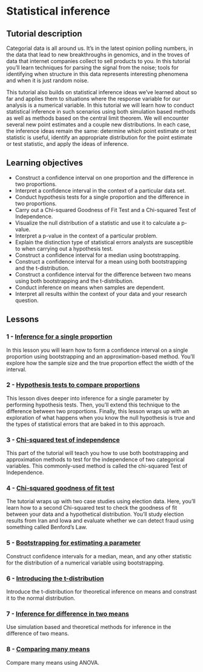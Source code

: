 # Statistical inference

## Tutorial description

Categorial data is all around us. It’s in the latest opinion polling numbers, in the data that lead to new breakthroughs in genomics, and in the troves of data that internet companies collect to sell products to you. In this tutorial you’ll learn techniques for parsing the signal from the noise; tools for identifying when structure in this data represents interesting phenomena and when it is just random noise.

This tutorial also builds on statistical inference ideas we’ve learned about so far and applies them to situations where the response variable for our analysis is a numerical variable. In this tutorial we will learn how to conduct statistical inference in such scenarios using both simulation based methods as well as methods based on the central limit theorem.
We will encounter several new point estimates and a couple new distributions. In each case, the inference ideas remain the same: determine which point estimate or test statistic is useful, identify an appropriate distribution for the point estimate or test statistic, and apply the ideas of inference.

## Learning objectives

- Construct a confidence interval on one proportion and the difference in two proportions.
- Interpret a confidence interval in the context of a particular data set.
- Conduct hypothesis tests for a single proportion and the difference in two proportions.
- Carry out a Chi-squared Goodness of Fit Test and a Chi-squared Test of Independence.
- Visualize the null distribution of a statistic and use it to calculate a p-value.
- Interpret a p-value in the context of a particular problem.
- Explain the distinction type of statistical errors analysts are susceptible to when carrying out a hypothesis test.
- Construct a confidence interval for a median using bootstrapping.
- Construct a confidence interval for a mean using both bootstrapping and the t-distribution.
- Construct a confidence interval for the difference between two means using both bootstrapping and the t-distribution.
- Conduct inference on means when samples are dependent.
- Interpret all results within the context of your data and your research question.

## Lessons

### 1 - [Inference for a single proportion](https://bghammill.github.io/ims-05-infer/ims-05-lesson-01/)

In this lesson you will learn how to form a confidence interval on a single proportion using bootstrapping and an approximation-based method. You’ll explore how the sample size and the true proportion effect the width of the interval.

### 2 - [Hypothesis tests to compare proportions](https://bghammill.github.io/ims-05-infer/ims-05-lesson-02/)

This lesson dives deeper into inference for a single parameter by performing hypothesis tests. Then, you’ll extend this technique to the difference between two proportions. Finally, this lesson wraps up with an exploration of what happens when you know the null hypothesis is true and the types of statistical errors that are baked in to this approach.

### 3 - [Chi-squared test of independence](https://bghammill.github.io/ims-05-infer/ims-05-lesson-03/)

This part of the tutorial will teach you how to use both bootstrapping and approximation methods to test for the independence of two categorical variables. This commonly-used method is called the chi-squared Test of Independence.

### 4 - [Chi-squared goodness of fit test](https://bghammill.github.io/ims-05-infer/ims-05-lesson-04/)

The tutorial wraps up with two case studies using election data. Here, you’ll learn how to a second Chi-squared test to check the goodness of fit between your data and a hypothetical distribution. You’ll study election results from Iran and Iowa and evaluate whether we can detect fraud using something called Benford’s Law.

### 5 - [Bootstrapping for estimating a parameter](https://bghammill.github.io/ims-05-infer/ims-05-lesson-05/)

Construct confidence intervals for a median, mean, and any other statistic for the distribution of a numerical variable using bootstrapping.

### 6 - [Introducing the t-distribution](https://bghammill.github.io/ims-05-infer/ims-05-lesson-06/)

Introduce the t-distribution for theoretical inference on means and constrast it to the normal distribution.

### 7 - [Inference for difference in two means](https://bghammill.github.io/ims-05-infer/ims-05-lesson-07/)

Use simulation based and theoretical methods for inference in the difference of two means.

### 8 - [Comparing many means](https://bghammill.github.io/ims-05-infer/ims-05-lesson-08/)

Compare many means using ANOVA.

